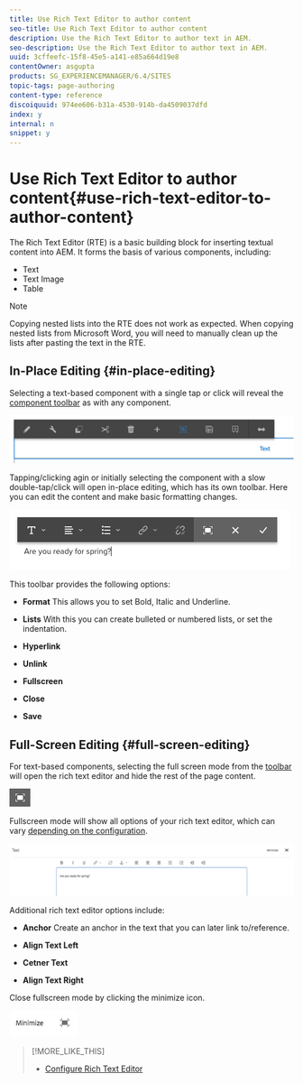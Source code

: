 ```yaml
---
title: Use Rich Text Editor to author content
seo-title: Use Rich Text Editor to author content
description: Use the Rich Text Editor to author text in AEM.
seo-description: Use the Rich Text Editor to author text in AEM.
uuid: 3cffeefc-15f8-45e5-a141-e85a664d19e8
contentOwner: asgupta
products: SG_EXPERIENCEMANAGER/6.4/SITES
topic-tags: page-authoring
content-type: reference
discoiquuid: 974ee606-b31a-4530-914b-da4509037dfd
index: y
internal: n
snippet: y
---
```


# Use Rich Text Editor to author content{#use-rich-text-editor-to-author-content}

The Rich Text Editor (RTE) is a basic building block for inserting textual content into AEM. It forms the basis of various components, including:

* Text
* Text Image
* Table

>[!NOTE]
>
>Copying nested lists into the RTE does not work as expected. When copying nested lists from Microsoft Word, you will need to manually clean up the lists after pasting the text in the RTE.

## In-Place Editing {#in-place-editing}

Selecting a text-based component with a single tap or click will reveal the [component toolbar](../../../sites/authoring/using/editing-content.md#editmovecopypastedeletetouchoptimizedui) as with any component.

![](assets/screen_shot_2018-03-21at163054.png)

Tapping/clicking agin or initially selecting the component with a slow double-tap/click will open in-place editing, which has its own toolbar. Here you can edit the content and make basic formatting changes.

![](assets/screen_shot_2018-03-21at163214.png)

This toolbar provides the following options:

* **Format** 
  This allows you to set Bold, Italic and Underline.

* **Lists** 
  With this you can create bulleted or numbered lists, or set the indentation.

* **Hyperlink**
* **Unlink**
* **Fullscreen** 

* **Close**
* **Save**

## Full-Screen Editing {#full-screen-editing}

For text-based components, selecting the full screen mode from the [toolbar](#componenttoolbar) will open the rich text editor and hide the rest of the page content.

![](assets/screen_shot_2018-03-21at163236.png)

Fullscreen mode will show all options of your rich text editor, which can vary [depending on the configuration](../../../sites/administering/using/rich-text-editor.md).

![](assets/screen_shot_2018-03-21at163248.png)

Additional rich text editor options include:

* **Anchor** 
  Create an anchor in the text that you can later link to/reference.

* **Align Text Left**
* **Cetner Text**
* **Align Text Right**

Close fullscreen mode by clicking the minimize icon.

![](assets/screen_shot_2018-03-21at163323.png)
>[!MORE_LIKE_THIS]
>
>* [Configure Rich Text Editor](../../../sites/administering/using/rich-text-editor.md)
